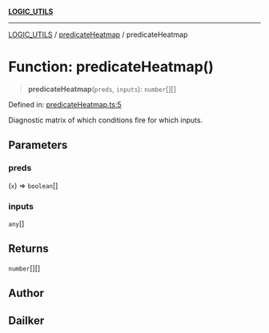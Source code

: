 [**LOGIC_UTILS**](../../README.md)

***

[LOGIC_UTILS](../../README.md) / [predicateHeatmap](../README.md) / predicateHeatmap

# Function: predicateHeatmap()

> **predicateHeatmap**(`preds`, `inputs`): `number`[][]

Defined in: [predicateHeatmap.ts:5](https://github.com/dailker/everyutil/blob/9768d00ced16ec8f4705df34c2fe47f2b1b47121/src/logic/predicateHeatmap.ts#L5)

Diagnostic matrix of which conditions fire for which inputs.

## Parameters

### preds

(`x`) => `boolean`[]

### inputs

`any`[]

## Returns

`number`[][]

## Author

## Dailker
